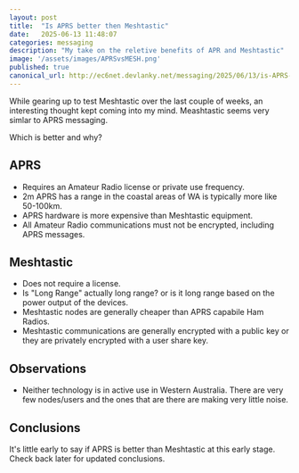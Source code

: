 ```yaml
---
layout: post
title:  "Is APRS better then Meshtastic"
date:   2025-06-13 11:48:07
categories: messaging
description: "My take on the reletive benefits of APR and Meshtastic"
image: '/assets/images/APRSvsMESH.png'
published: true
canonical_url: http://ec6net.devlanky.net/messaging/2025/06/13/is-APRS-better-than-meshtastic.html
---
```


While gearing up to test Meshtastic over the last couple of weeks, an interesting thought kept coming into my mind. Meashtastic seems very simlar to APRS messaging.

Which is better and why?

## APRS

- Requires an Amateur Radio license or private use frequency.
- 2m APRS has a range in the coastal areas of WA is typically more like 50-100km.
- APRS hardware is more expensive than Meshtastic equipment.
- All Amateur Radio communications must not be encrypted, including APRS messages.

## Meshtastic

- Does not require a license.
- Is "Long Range" actually long range? or is it long range based on the power output of the devices.
- Meshtastic nodes are generally cheaper than APRS capabile Ham Radios.
- Meshtastic communications are generally encrypted with a public key or they are privately encrypted with a user share key.

## Observations

- Neither technology is in active use in Western Australia. There are very few nodes/users and the ones that are there are making very little noise.

## Conclusions

It's  little early to say if APRS is better than Meshtastic at this early stage. Check back later for updated conclusions.
